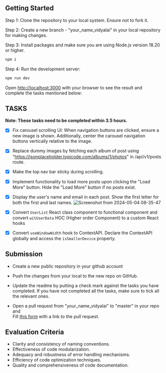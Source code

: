 ## Getting Started

Step 1: Clone the repository to your local system. Ensure not to fork it.

Step 2: Create a new branch - "your_name_vidyalai" in your local repository for making changes.

Step 3: Install packages and make sure you are using Node.js version 18.20 or higher.

```bash
npm i
```

Step 4: Run the development server:

```bash
npm run dev
```

Open [http://localhost:3000](http://localhost:3000) with your browser to see the result and complete the tasks mentioned below:

## TASKS
**Note: These tasks need to be completed within 3.5 hours.**
- [x] Fix carousel scrolling UI: When navigation buttons are clicked, ensure a new image is shown. Additionally, center the carousel navigation buttons vertically relative to the image.
- [x] Replace dummy images by fetching each album of post using "https://jsonplaceholder.typicode.com/albums/1/photos" in /api/v1/posts route.
- [x] Make the top nav bar sticky during scrolling.
- [x] Implement functionality to load more posts upon clicking the "Load More" button. Hide the "Load More" button if no posts exist.
- [x] Display the user's name and email in each post. Show the first letter for both the first and last names.
  ![Screenshot from 2024-05-04 08-35-47](https://github.com/vidyalai/interview-challenge-1/assets/67904627/a1dd3dca-27e8-427b-a6dc-41de00d15df1)
- [x] Convert `UserList` React class component to functional component and convert `witUserData` HOC (Higher order Component) to a custom React hooks
- [x] Convert `useWindowWidth` hook to ContextAPI. Declare the ContextAPI globally and access the `isSmallerDevice` property.



## Submission
- Create a new public repository in your github account

- Push the changes from your local to the new repo on GitHub.

- Update the readme by putting a check mark against the tasks you have completed. If you have not completed all the tasks, make sure to tick all the relevant ones. 

- Open a pull request from "your_name_vidyalai" to "master" in your repo and  
Fill [this form](https://docs.google.com/forms/d/e/1FAIpQLSeACdInJitqQ8hncrJdsTYEXVuts0Rb_WlMhLihXz06MTFmwA/viewform) with a link to the pull request. 


## Evaluation Criteria
- Clarity and consistency of naming conventions.
- Effectiveness of code modularization.
- Adequacy and robustness of error handling mechanisms.
- Efficiency of code optimization techniques.
- Quality and comprehensiveness of code documentation.



